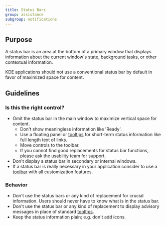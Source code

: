```yaml
---
title: Status Bars
group: assistance
subgroup: notifications
---
```


Purpose
-------

A status bar is an area at the bottom of a primary window that displays
information about the current window's state, background tasks, or
other contextual information.

KDE applications should not use a conventional status bar by default in
favor of maximized space for content.

Guidelines
----------

### Is this the right control?

-   Omit the status bar in the main window to maximize vertical space
    for content.
    -   Don't show meaningless information like 'Ready'.
    -   Use a floating panel or [tooltips](../tooltip) for short-term
        status information like full length text of links.
    -   Move controls to the toolbar.
    -   If you cannot find good replacements for status bar functions,
        please ask the usability team for support.
-   Don't display a status bar in secondary or internal windows.
-   If a status bar is really necessary in your application consider to
    use a [toolbar](../../navigation/toolbar) with all customization features.

### Behavior

-   Don't use the status bars or any kind of replacement for crucial
    information. Users should never have to know what is in the status
    bar.
-   Don't use the status bar or any kind of replacement to display
    advisory messages in place of standard [tooltips](../tooltip).
-   Keep the status information plain; e.g. don't add icons.
